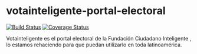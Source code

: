 votainteligente-portal-electoral
================================

[![Build Status](https://travis-ci.org/ciudadanointeligente/votainteligente-portal-electoral.png?branch=master)](https://travis-ci.org/ciudadanointeligente/votainteligente-portal-electoral)
[![Coverage Status](https://coveralls.io/repos/ciudadanointeligente/votainteligente-portal-electoral/badge.png?branch=master)](https://coveralls.io/r/ciudadanointeligente/votainteligente-portal-electoral?branch=master)

Votainteligente es el portal electoral de la Fundación Ciudadano Inteligente , lo estamos rehaciendo para que puedan utilizarlo en toda latinoamérica.
